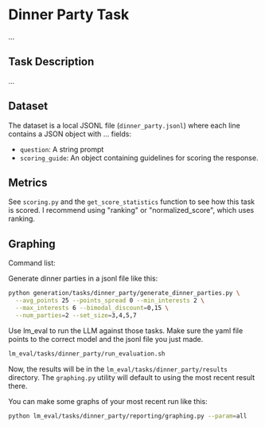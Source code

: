 # Dinner Party Task

...

## Task Description

...

## Dataset

The dataset is a local JSONL file (`dinner_party.jsonl`) where each line contains a JSON object with ... fields:
- `question`: A string prompt
- `scoring_guide`: An object containing guidelines for scoring the response.

## Metrics

See `scoring.py` and the `get_score_statistics` function to see how this task is scored. I recommend using "ranking" or "normalized_score", which uses ranking.

## Graphing

Command list:

Generate dinner parties in a jsonl file like this:

```bash
python generation/tasks/dinner_party/generate_dinner_parties.py \
  --avg_points 25 --points_spread 0 --min_interests 2 \
  --max_interests 6 --bimodal_discount=0,15 \
  --num_parties=2 --set_size=3,4,5,7
```

Use lm_eval to run the LLM against those tasks. Make sure the yaml file points to the correct model and the jsonl file you just made.

```bash
lm_eval/tasks/dinner_party/run_evaluation.sh
```

Now, the results will be in the `lm_eval/tasks/dinner_party/results` directory. The `graphing.py` utility will default to using the most recent result there. 

You can make some graphs of your most recent run like this:

```bash
python lm_eval/tasks/dinner_party/reporting/graphing.py --param=all
```